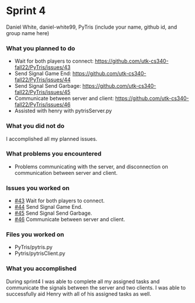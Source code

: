 # Sprint 4

Daniel White, daniel-white99, PyTris
(include your name, github id, and group name here)

### What you planned to do

- Wait for both players to connect: https://github.com/utk-cs340-fall22/PyTris/issues/43
- Send Signal Game End: https://github.com/utk-cs340-fall22/PyTris/issues/44
- Send Signal Send Garbage: https://github.com/utk-cs340-fall22/PyTris/issues/45
- Communicate between server and client: https://github.com/utk-cs340-fall22/PyTris/issues/46
- Assisted with henry with pytrisServer.py






### What you did not do
I accomplished all my planned issues.

### What problems you encountered

- Problems communicating with the server, and disconnection on communication between server and client.

### Issues you worked on
- [#43](https://github.com/utk-cs340-fall22/PyTris/issues/43) Wait for both players to connect.
- [#44](https://github.com/utk-cs340-fall22/PyTris/issues/44) Send Signal Game End.
- [#45](https://github.com/utk-cs340-fall22/PyTris/issues/45) Send Signal Send Garbage.
- [#46](https://github.com/utk-cs340-fall22/PyTris/issues/46) Communicate between server and client.

### Files you worked on
- PyTris/pytris.py
- Pytris/pytrisClient.py 

### What you accomplished

During sprint4 I was able to complete all my assigned tasks and communicate the signals between the server and two clients. I was able to successfully aid Henry with all of his assigned tasks as well.